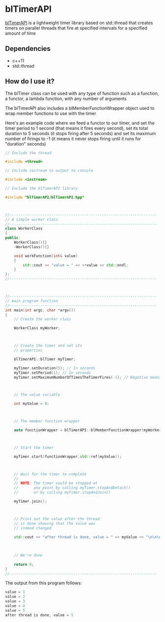 # blTimerAPI

[blTimerAPI](https://github.com/navyenzo/blTimerAPI.git) is a lightweight timer library based on std::thread that creates timers on parallel threads that fire at specified intervals for a specified amount of time

## Dependencies

* c++11
* std::thread

## How do I use it?

The blTimer class can be used with any type of function such as a function, a functor, a lambda function, with any number of arguments

The blTimerAPI also includes a blMemberFunctionWrapper object used to wrap member functions to use with the timer

Here's an example code where we feed a functor to our timer, and set the timer period to 1 second (that means it fires every second), set its total duration to 5 seconds (it stops firing after 5 seconds) and set its maximum number of firings to -1 (it means it never stops firing until it runs for "duration" seconds)

```c++
// Include the thread

#include <thread>

// Include iostream to output to console

#include <iostream>

// Include the blTimerAPI library

#include "blTimerAPI/blTimerAPI.hpp"



//-------------------------------------------------------------------
// A simple worker class
//-------------------------------------------------------------------
class WorkerClass
{
public:
    WorkerClass(){}
    ~WorkerClass(){}

    void workFunction(int& value)
    {
        std::cout << "value = " << ++value << std::endl;
    }
};
//-------------------------------------------------------------------



//-------------------------------------------------------------------
// main program function
//-------------------------------------------------------------------
int main(int argc, char *argv[])
{
    // Create the worker class

    WorkerClass myWorker;



    // Create the timer and set its
    // properties

    blTimerAPI::blTimer myTimer;

    myTimer.setDuration(5); // In seconds
    myTimer.setPeriod(1); // In seconds
    myTimer.setMaximumNumberOfTimesTheTimerFires(-1); // Negative means no max limit is set



    // The value variable

    int myValue = 0;



    // The member function wrapper

    auto functionWrapper = blTimerAPI::blMemberFunctionWrapper(myWorker,&WorkerClass::workFunction);



    // Start the timer

    myTimer.start(functionWrapper,std::ref(myValue));



    // Wait for the timer to complete
    //
    // NOTE: The timer could be stopped at
    //       any point by calling myTimer.stopAndDetach()
    //       or by calling myTimer.stopAndJoin()

    myTimer.join();



    // Print out the value after the thread
    // is done showing that the value was
    // indeed changed

    std::cout << "after thread is done, value = " << myValue << "\n\n\n";
    
    
    
    // We're done
    
    return 0;
}
//-------------------------------------------------------------------
```

The output from this program follows:

```c++
value = 1
value = 2
value = 3
value = 4
value = 5
after thread is done, value = 5
```